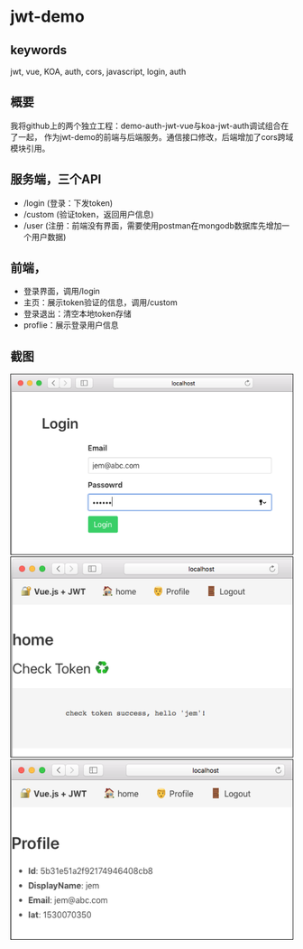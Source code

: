 # jwt-demo

## keywords
jwt, vue, KOA, auth, cors, javascript, login, auth

## 概要
我将github上的两个独立工程：demo-auth-jwt-vue与koa-jwt-auth调试组合在了一起，
作为jwt-demo的前端与后端服务。通信接口修改，后端增加了cors跨域模块引用。

## 服务端，三个API
- /login (登录：下发token)
- /custom (验证token，返回用户信息)
- /user (注册：前端没有界面，需要使用postman在mongodb数据库先增加一个用户数据)

## 前端，
- 登录界面，调用/login
- 主页：展示token验证的信息，调用/custom
- 登录退出：清空本地token存储
- proflie：展示登录用户信息

## 截图

<img src="images/login.png" alt="GitHub" title="login" width="500" border="1px"/>
<img src="images/home.png" alt="GitHub" title="home" width="500"  border="1px"/>
<img src="images/profile.png" alt="GitHub" title="profile" width="500"  border="1px"/>
